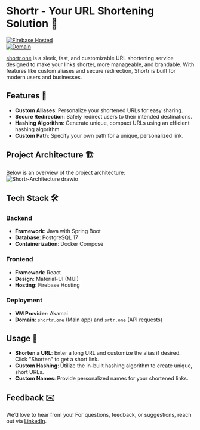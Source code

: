 # Shortr - Your URL Shortening Solution 🚀

[![Firebase Hosted](https://img.shields.io/website-up-down-green-red/https/shortr-298b5.web.app.svg)](https://shortr.one)  
[![Domain](https://img.shields.io/badge/domain-shortr.one-blue)](https://shortr.one)

[shortr.one](shortr.one) is a sleek, fast, and customizable URL shortening service designed to make your links shorter, more manageable, and brandable. With features like custom aliases and secure redirection, Shortr is built for modern users and businesses.

## Features 🎉

- **Custom Aliases**: Personalize your shortened URLs for easy sharing.
- **Secure Redirection**: Safely redirect users to their intended destinations.
- **Hashing Algorithm**: Generate unique, compact URLs using an efficient hashing algorithm.
- **Custom Path**: Specify your own path for a unique, personalized link.

## Project Architecture 🏗️

Below is an overview of the project architecture:
![Shortr-Architecture drawio](https://github.com/user-attachments/assets/80e050d1-9323-48b9-8bcc-f009397bb4c2)




## Tech Stack 🛠️

### Backend
- **Framework**: Java with Spring Boot
- **Database**: PostgreSQL 17
- **Containerization**: Docker Compose

### Frontend
- **Framework**: React
- **Design**: Material-UI (MUI)
- **Hosting**: Firebase Hosting

### Deployment
- **VM Provider**: Akamai
- **Domain**: `shortr.one` (Main app) and `srtr.one` (API requests)

## Usage 📝

- **Shorten a URL**: Enter a long URL and customize the alias if desired. Click "Shorten" to get a short link.
- **Custom Hashing**: Utilize the in-built hashing algorithm to create unique, short URLs.
- **Custom Names**: Provide personalized names for your shortened links.

## Feedback ✉️

We’d love to hear from you! For questions, feedback, or suggestions, reach out via [LinkedIn](https://www.linkedin.com/).
